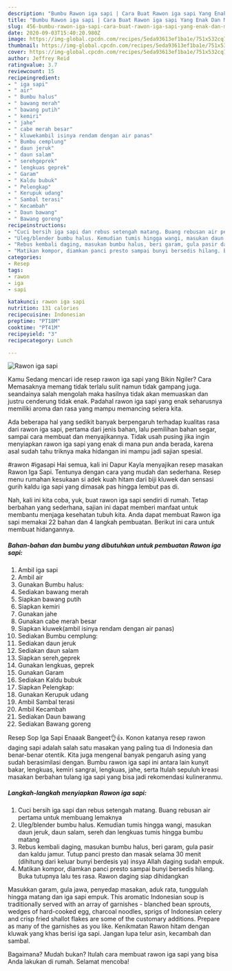 ```yaml
---
description: "Bumbu Rawon iga sapi | Cara Buat Rawon iga sapi Yang Enak Dan Mudah"
title: "Bumbu Rawon iga sapi | Cara Buat Rawon iga sapi Yang Enak Dan Mudah"
slug: 456-bumbu-rawon-iga-sapi-cara-buat-rawon-iga-sapi-yang-enak-dan-mudah
date: 2020-09-03T15:40:20.980Z
image: https://img-global.cpcdn.com/recipes/5eda93613ef1ba1e/751x532cq70/rawon-iga-sapi-foto-resep-utama.jpg
thumbnail: https://img-global.cpcdn.com/recipes/5eda93613ef1ba1e/751x532cq70/rawon-iga-sapi-foto-resep-utama.jpg
cover: https://img-global.cpcdn.com/recipes/5eda93613ef1ba1e/751x532cq70/rawon-iga-sapi-foto-resep-utama.jpg
author: Jeffrey Reid
ratingvalue: 3.7
reviewcount: 15
recipeingredient:
- " iga sapi"
- " air"
- " Bumbu halus"
- " bawang merah"
- " bawang putih"
- " kemiri"
- " jahe"
- " cabe merah besar"
- " kluwekambil isinya rendam dengan air panas"
- " Bumbu cemplung"
- " daun jeruk"
- " daun salam"
- " serehgeprek"
- " lengkuas geprek"
- " Garam"
- " Kaldu bubuk"
- " Pelengkap"
- " Kerupuk udang"
- " Sambal terasi"
- " Kecambah"
- " Daun bawang"
- " Bawang goreng"
recipeinstructions:
- "Cuci bersih iga sapi dan rebus setengah matang. Buang rebusan air pertama untuk membuang lemaknya"
- "Uleg/blender bumbu halus. Kemudian tumis hingga wangi, masukan daun jeruk, daun salam, sereh dan lengkuas tumis hingga bumbu matang"
- "Rebus kembali daging, masukan bumbu halus, beri garam, gula pasir dan kaldu jamur. Tutup panci presto dan masak selama 30 menit (dihitung dari keluar bunyi berdesis ya) insya Allah daging sudah empuk."
- "Matikan kompor, diamkan panci presto sampai bunyi bersedis hilang. Buka tutupnya lalu tes rasa. Rawon daging siap dihidangkan"
categories:
- Resep
tags:
- rawon
- iga
- sapi

katakunci: rawon iga sapi 
nutrition: 131 calories
recipecuisine: Indonesian
preptime: "PT18M"
cooktime: "PT41M"
recipeyield: "3"
recipecategory: Lunch

---
```



![Rawon iga sapi](https://img-global.cpcdn.com/recipes/5eda93613ef1ba1e/751x532cq70/rawon-iga-sapi-foto-resep-utama.jpg)

Kamu Sedang mencari ide resep rawon iga sapi yang Bikin Ngiler? Cara Memasaknya memang tidak terlalu sulit namun tidak gampang juga. seandainya salah mengolah maka hasilnya tidak akan memuaskan dan justru cenderung tidak enak. Padahal rawon iga sapi yang enak seharusnya memiliki aroma dan rasa yang mampu memancing selera kita.

Ada beberapa hal yang sedikit banyak berpengaruh terhadap kualitas rasa dari rawon iga sapi, pertama dari jenis bahan, lalu pemilihan bahan segar, sampai cara membuat dan menyajikannya. Tidak usah pusing jika ingin menyiapkan rawon iga sapi yang enak di mana pun anda berada, karena asal sudah tahu triknya maka hidangan ini mampu jadi sajian spesial.

#rawon #igasapi Hai semua, kali ini Dapur Kayla menyajikan resep masakan Rawon Iga Sapi. Tentunya dengan cara yang mudah dan sederhana. Resep menu rumahan kesukaan si adek kuah hitam dari biji kluwek dan sensasi gurih kaldu iga sapi yang dimasak pas hingga lembut pas di.


Nah, kali ini kita coba, yuk, buat rawon iga sapi sendiri di rumah. Tetap berbahan yang sederhana, sajian ini dapat memberi manfaat untuk membantu menjaga kesehatan tubuh kita. Anda dapat membuat Rawon iga sapi memakai 22 bahan dan 4 langkah pembuatan. Berikut ini cara untuk membuat hidangannya.

<!--inarticleads1-->

##### Bahan-bahan dan bumbu yang dibutuhkan untuk pembuatan Rawon iga sapi:

1. Ambil  iga sapi
1. Ambil  air
1. Gunakan  Bumbu halus:
1. Sediakan  bawang merah
1. Siapkan  bawang putih
1. Siapkan  kemiri
1. Gunakan  jahe
1. Gunakan  cabe merah besar
1. Siapkan  kluwek(ambil isinya rendam dengan air panas)
1. Sediakan  Bumbu cemplung:
1. Sediakan  daun jeruk
1. Sediakan  daun salam
1. Siapkan  sereh,geprek
1. Gunakan  lengkuas, geprek
1. Gunakan  Garam
1. Sediakan  Kaldu bubuk
1. Siapkan  Pelengkap:
1. Gunakan  Kerupuk udang
1. Ambil  Sambal terasi
1. Ambil  Kecambah
1. Sediakan  Daun bawang
1. Sediakan  Bawang goreng


Resep Sop Iga Sapi Enaaak Bangeet👌👍. Konon katanya resep rawon daging sapi adalah salah satu masakan yang paling tua di Indonesia dan benar-benar otentik. Kita juga mengenal banyak pengaruh asing yang sudah berasimilasi dengan. Bumbu rawon iga sapi ini antara lain kunyit bakar, lengkuas, kemiri sangrai, lengkuas, jahe, serta Itulah sepuluh kreasi masakan berbahan tulang iga sapi yang bisa jadi rekomendasi kulineranmu. 

<!--inarticleads2-->

##### Langkah-langkah menyiapkan Rawon iga sapi:

1. Cuci bersih iga sapi dan rebus setengah matang. Buang rebusan air pertama untuk membuang lemaknya
1. Uleg/blender bumbu halus. Kemudian tumis hingga wangi, masukan daun jeruk, daun salam, sereh dan lengkuas tumis hingga bumbu matang
1. Rebus kembali daging, masukan bumbu halus, beri garam, gula pasir dan kaldu jamur. Tutup panci presto dan masak selama 30 menit (dihitung dari keluar bunyi berdesis ya) insya Allah daging sudah empuk.
1. Matikan kompor, diamkan panci presto sampai bunyi bersedis hilang. Buka tutupnya lalu tes rasa. Rawon daging siap dihidangkan


Masukkan garam, gula jawa, penyedap masakan, aduk rata, tunggulah hingga matang dan iga sapi empuk. This aromatic Indonesian soup is traditionally served with an array of garnishes - blanched bean sprouts, wedges of hard-cooked egg, charcoal noodles, sprigs of Indonesian celery and crisp fried shallot flakes are some of the customary additions. Prepare as many of the garnishes as you like. Kenikmatan Rawon hitam dengan kluwak yang khas berisi iga sapi. Jangan lupa telur asin, kecambah dan sambal. 

Bagaimana? Mudah bukan? Itulah cara membuat rawon iga sapi yang bisa Anda lakukan di rumah. Selamat mencoba!
